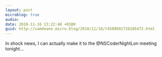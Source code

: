 ```yaml
---
layout: post
microblog: true
audio: 
date: 2010-11-16 13:22:48 +0100
guid: http://samdeane.micro.blog/2010/11/16/t4509691728105472.html
---
```

In shock news, I can actually make it to the @NSCoderNightLon meeting tonight...

